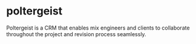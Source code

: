 # poltergeist
Poltergeist is a CRM that enables mix engineers and clients to collaborate throughout the project and revision process seamlessly.
